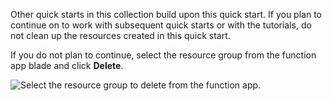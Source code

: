 Other quick starts in this collection build upon this quick start. If you plan to continue on to work with subsequent quick starts or with the tutorials, do not clean up the resources created in this quick start. 

If you do not plan to continue, select the resource group from the function app blade and click **Delete**. 

![Select the resource group to delete from the function app.](./media/functions-quickstart-cleanup/functions-app-delete-resource-group.png)